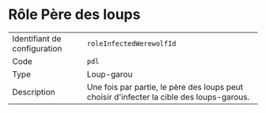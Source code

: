 # Rôle Père des loups

|                              |                                                                                           |
| ---------------------------- | ----------------------------------------------------------------------------------------- |
| Identifiant de configuration | `roleInfectedWerewolfId`                                                                  |
| Code                         | `pdl`                                                                                     |
| Type                         | Loup-garou                                                                                |
| Description                  | Une fois par partie, le père des loups peut choisir d'infecter la cible des loups-garous. |
